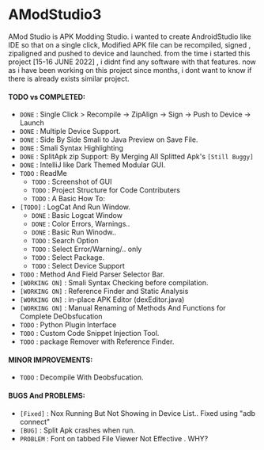 # AModStudio3

AMod Studio is APK Modding Studio.
i wanted to create AndroidStudio like IDE so that on a single click, Modified APK file can be recompiled, signed , zipaligned and pushed to device and launched.
from the time i started this project [15-16 JUNE 2022] , i didnt find any software with that features. now as i have been working on this project since months, i dont want to know if there is already exists similar project.
#### TODO vs COMPLETED:
- `DONE` : Single Click > Recompile -> ZipAlign -> Sign -> Push to Device -> Launch
- `DONE` : Multiple Device Support.
- `DONE` : Side By Side Smali to Java Preview on Save File.
- `DONE` : Smali Syntax Highlighting
- `DONE` : SplitApk zip Support: By Merging All Splitted Apk's `[Still Buggy]`
- `DONE` : IntelliJ like Dark Themed Modular GUI.
- `TODO` : ReadMe
  - `TODO` : Screenshot of GUI
  - `TODO` : Project Structure for Code Contributers
  - `TODO` : A Basic How To:
- `[TODO]` : LogCat And Run Window.
  - `DONE` : Basic Logcat Window
  - `DONE` : Color Errors, Warnings..
  - `DONE` : Basic Run Winodw..
  - `TODO` : Search Option
  - `TODO` : Select Error/Warning/.. only
  - `TODO` : Select Package.
  - `TODO` : Select Device Support
- `TODO` : Method And Field Parser Selector Bar.
- `[WORKING ON]` : Smali Syntax Checking before compilation.
- `[WORKING ON]` : Reference Finder and Static Analysis
- `[WORKING ON]` : in-place APK Editor (dexEditor.java)
- `[WORKING ON]` : Manual Renaming of Methods And Functions for Complete DeObsfucation
- `TODO` : Python Plugin Interface
- `TODO` : Custom Code Snippet Injection Tool.
- `TODO` : package Remover with Reference Finder.
#### MINOR IMPROVEMENTS:
- `TODO` : Decompile With Deobsfucation.
#### BUGS And PROBLEMS:
- `[Fixed]` : Nox Running But Not Showing in Device List.. Fixed using "adb connect"
- `[BUG]` : Split Apk crashes when run.
- `PROBLEM` : Font on tabbed File Viewer Not Effective . WHY?

